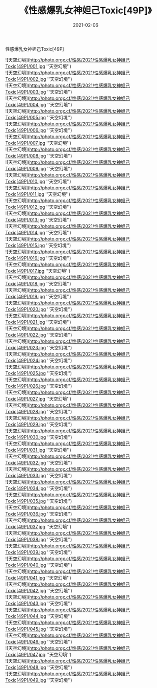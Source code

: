 ﻿---
layout: post
title:  《性感爆乳女神妲己Toxic[49P]》
date:   2021-02-06
img: http://photo.orgx.cf/性感/2021/性感爆乳女神妲己Toxic[49P]/000.jpg
categories: [美女, 性感, 泳衣]
---

性感爆乳女神妲己Toxic[49P]



![天空幻境](http://photo.orgx.cf/性感/2021/性感爆乳女神妲己Toxic[49P]/001.jpg ''天空幻境'') <br>
![天空幻境](http://photo.orgx.cf/性感/2021/性感爆乳女神妲己Toxic[49P]/002.jpg ''天空幻境'') <br>
![天空幻境](http://photo.orgx.cf/性感/2021/性感爆乳女神妲己Toxic[49P]/003.jpg ''天空幻境'') <br>
![天空幻境](http://photo.orgx.cf/性感/2021/性感爆乳女神妲己Toxic[49P]/004.jpg ''天空幻境'') <br>
![天空幻境](http://photo.orgx.cf/性感/2021/性感爆乳女神妲己Toxic[49P]/005.jpg ''天空幻境'') <br>
![天空幻境](http://photo.orgx.cf/性感/2021/性感爆乳女神妲己Toxic[49P]/006.jpg ''天空幻境'') <br>
![天空幻境](http://photo.orgx.cf/性感/2021/性感爆乳女神妲己Toxic[49P]/007.jpg ''天空幻境'') <br>
![天空幻境](http://photo.orgx.cf/性感/2021/性感爆乳女神妲己Toxic[49P]/008.jpg ''天空幻境'') <br>
![天空幻境](http://photo.orgx.cf/性感/2021/性感爆乳女神妲己Toxic[49P]/009.jpg ''天空幻境'') <br>
![天空幻境](http://photo.orgx.cf/性感/2021/性感爆乳女神妲己Toxic[49P]/010.jpg ''天空幻境'') <br>
![天空幻境](http://photo.orgx.cf/性感/2021/性感爆乳女神妲己Toxic[49P]/011.jpg ''天空幻境'') <br>
![天空幻境](http://photo.orgx.cf/性感/2021/性感爆乳女神妲己Toxic[49P]/012.jpg ''天空幻境'') <br>
![天空幻境](http://photo.orgx.cf/性感/2021/性感爆乳女神妲己Toxic[49P]/013.jpg ''天空幻境'') <br>
![天空幻境](http://photo.orgx.cf/性感/2021/性感爆乳女神妲己Toxic[49P]/014.jpg ''天空幻境'') <br>
![天空幻境](http://photo.orgx.cf/性感/2021/性感爆乳女神妲己Toxic[49P]/015.jpg ''天空幻境'') <br>
![天空幻境](http://photo.orgx.cf/性感/2021/性感爆乳女神妲己Toxic[49P]/016.jpg ''天空幻境'') <br>
![天空幻境](http://photo.orgx.cf/性感/2021/性感爆乳女神妲己Toxic[49P]/017.jpg ''天空幻境'') <br>
![天空幻境](http://photo.orgx.cf/性感/2021/性感爆乳女神妲己Toxic[49P]/018.jpg ''天空幻境'') <br>
![天空幻境](http://photo.orgx.cf/性感/2021/性感爆乳女神妲己Toxic[49P]/019.jpg ''天空幻境'') <br>
![天空幻境](http://photo.orgx.cf/性感/2021/性感爆乳女神妲己Toxic[49P]/020.jpg ''天空幻境'') <br>
![天空幻境](http://photo.orgx.cf/性感/2021/性感爆乳女神妲己Toxic[49P]/021.jpg ''天空幻境'') <br>
![天空幻境](http://photo.orgx.cf/性感/2021/性感爆乳女神妲己Toxic[49P]/022.jpg ''天空幻境'') <br>
![天空幻境](http://photo.orgx.cf/性感/2021/性感爆乳女神妲己Toxic[49P]/023.jpg ''天空幻境'') <br>
![天空幻境](http://photo.orgx.cf/性感/2021/性感爆乳女神妲己Toxic[49P]/024.jpg ''天空幻境'') <br>
![天空幻境](http://photo.orgx.cf/性感/2021/性感爆乳女神妲己Toxic[49P]/025.jpg ''天空幻境'') <br>
![天空幻境](http://photo.orgx.cf/性感/2021/性感爆乳女神妲己Toxic[49P]/026.jpg ''天空幻境'') <br>
![天空幻境](http://photo.orgx.cf/性感/2021/性感爆乳女神妲己Toxic[49P]/027.jpg ''天空幻境'') <br>
![天空幻境](http://photo.orgx.cf/性感/2021/性感爆乳女神妲己Toxic[49P]/028.jpg ''天空幻境'') <br>
![天空幻境](http://photo.orgx.cf/性感/2021/性感爆乳女神妲己Toxic[49P]/029.jpg ''天空幻境'') <br>
![天空幻境](http://photo.orgx.cf/性感/2021/性感爆乳女神妲己Toxic[49P]/030.jpg ''天空幻境'') <br>
![天空幻境](http://photo.orgx.cf/性感/2021/性感爆乳女神妲己Toxic[49P]/031.jpg ''天空幻境'') <br>
![天空幻境](http://photo.orgx.cf/性感/2021/性感爆乳女神妲己Toxic[49P]/032.jpg ''天空幻境'') <br>
![天空幻境](http://photo.orgx.cf/性感/2021/性感爆乳女神妲己Toxic[49P]/033.jpg ''天空幻境'') <br>
![天空幻境](http://photo.orgx.cf/性感/2021/性感爆乳女神妲己Toxic[49P]/034.jpg ''天空幻境'') <br>
![天空幻境](http://photo.orgx.cf/性感/2021/性感爆乳女神妲己Toxic[49P]/035.jpg ''天空幻境'') <br>
![天空幻境](http://photo.orgx.cf/性感/2021/性感爆乳女神妲己Toxic[49P]/036.jpg ''天空幻境'') <br>
![天空幻境](http://photo.orgx.cf/性感/2021/性感爆乳女神妲己Toxic[49P]/037.jpg ''天空幻境'') <br>
![天空幻境](http://photo.orgx.cf/性感/2021/性感爆乳女神妲己Toxic[49P]/038.jpg ''天空幻境'') <br>
![天空幻境](http://photo.orgx.cf/性感/2021/性感爆乳女神妲己Toxic[49P]/039.jpg ''天空幻境'') <br>
![天空幻境](http://photo.orgx.cf/性感/2021/性感爆乳女神妲己Toxic[49P]/040.jpg ''天空幻境'') <br>
![天空幻境](http://photo.orgx.cf/性感/2021/性感爆乳女神妲己Toxic[49P]/041.jpg ''天空幻境'') <br>
![天空幻境](http://photo.orgx.cf/性感/2021/性感爆乳女神妲己Toxic[49P]/042.jpg ''天空幻境'') <br>
![天空幻境](http://photo.orgx.cf/性感/2021/性感爆乳女神妲己Toxic[49P]/043.jpg ''天空幻境'') <br>
![天空幻境](http://photo.orgx.cf/性感/2021/性感爆乳女神妲己Toxic[49P]/044.jpg ''天空幻境'') <br>
![天空幻境](http://photo.orgx.cf/性感/2021/性感爆乳女神妲己Toxic[49P]/045.jpg ''天空幻境'') <br>
![天空幻境](http://photo.orgx.cf/性感/2021/性感爆乳女神妲己Toxic[49P]/046.jpg ''天空幻境'') <br>
![天空幻境](http://photo.orgx.cf/性感/2021/性感爆乳女神妲己Toxic[49P]/047.jpg ''天空幻境'') <br>
![天空幻境](http://photo.orgx.cf/性感/2021/性感爆乳女神妲己Toxic[49P]/048.jpg ''天空幻境'') <br>
![天空幻境](http://photo.orgx.cf/性感/2021/性感爆乳女神妲己Toxic[49P]/049.jpg ''天空幻境'') <br>